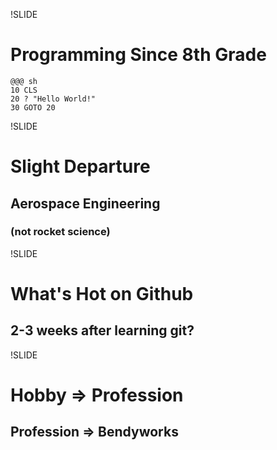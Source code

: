 !SLIDE

# Programming Since 8th Grade #
    @@@ sh
    10 CLS
    20 ? "Hello World!"
    30 GOTO 20

!SLIDE

# Slight Departure #

## Aerospace Engineering ##

### (not rocket science) ###

!SLIDE

# What's Hot on Github #

## 2-3 weeks after learning git? ##

!SLIDE

# Hobby => Profession #

## Profession => Bendyworks ##
